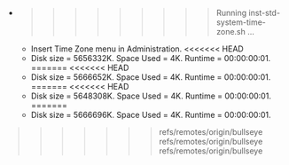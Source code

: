 * >>>>>>>>> Running inst-std-system-time-zone.sh ...
  * Insert Time Zone menu in Administration.
<<<<<<< HEAD
  * Disk size = 5656332K. Space Used = 4K. Runtime = 00:00:00:01.
=======
<<<<<<< HEAD
  * Disk size = 5666652K. Space Used = 4K. Runtime = 00:00:00:01.
=======
<<<<<<< HEAD
  * Disk size = 5648308K. Space Used = 4K. Runtime = 00:00:00:01.
=======
  * Disk size = 5666696K. Space Used = 4K. Runtime = 00:00:00:01.
>>>>>>> refs/remotes/origin/bullseye
>>>>>>> refs/remotes/origin/bullseye
>>>>>>> refs/remotes/origin/bullseye
